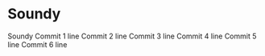 # Soundy
Soundy
Commit 1 line
Commit 2 line
Commit 3 line
Commit 4 line
Commit 5 line
Commit 6 line
